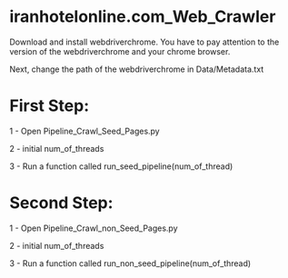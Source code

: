 # iranhotelonline.com_Web_Crawler

Download and install webdriverchrome. You have to pay attention to the version of the webdriverchrome and your chrome browser.

Next, change the path of the webdriverchrome in Data/Metadata.txt


# First Step:
1 - Open Pipeline_Crawl_Seed_Pages.py

2 - initial num_of_threads

3 - Run a function called run_seed_pipeline(num_of_thread)


# Second Step:
1 - Open Pipeline_Crawl_non_Seed_Pages.py

2 - initial num_of_threads

3 - Run a function called run_non_seed_pipeline(num_of_thread)


